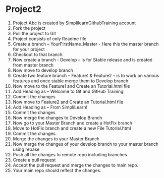 # Project2

1.	Project Abc is created by SimplilearnGithubTraining account 
2.	Fork the project
3.	Pull the project to Git 
4.	Project consists of only Readme file
5.	Create a branch – YourFirstName_Master - Here this the master branch for your project
6.	Checkout to that branch
7.	Now create a branch - Develop – is for Stable release and is created from master branch
8.	Now move to develop branch
9.	Create two feature branch – Feature1 & Feature2 – is to work on various features and once stable merge them to Develop branch
10.	Now move to the Feature1 and Create an Tutorial.html file
11.	Add Heading as – Welcome to Git and GitHub Training
12.	Commit the changes
13.	Now move to Feature2 and Create an Tutorial.html file
14.	Add Heading as – From SimpliLearn!
15.	Commit the changes
16.	Now merge the changes to Develop Branch
17.	Now go to your Master Branch and create a HotFix branch
18.	Move to HotFix branch and create a new File Tutorial.html
19.	Commit the changes.
20.	Merge the changes to your Master Branch
21.	Now merge the changes of your develop branch to your master branch using rebase
22.	Push all the changes to remote repo including branches
23.	Create a pull request
24.	Accept the pull request and merge the changes to main repo.
25.	Your main repo should reflect the changes.
